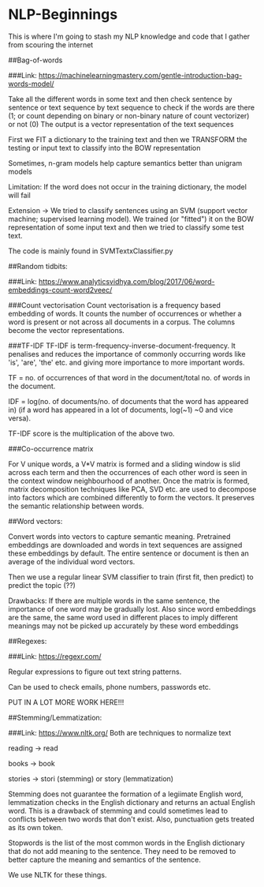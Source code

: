 # NLP-Beginnings
This is where I'm going to stash my NLP knowledge and code that I gather from scouring the internet

##Bag-of-words

###Link: https://machinelearningmastery.com/gentle-introduction-bag-words-model/

Take all the different words in some text and then check sentence by sentence or text sequence by text sequence to check if the words are there (1; or count depending on binary or non-binary nature of count vectorizer) or not (0)
The output is a vector representation of the text sequences

First we FIT a dictionary to the training text and then we TRANSFORM the testing or input text to classify into the BOW representation

Sometimes, n-gram models help capture semantics better than unigram models

Limitation: If the word does not occur in the training dictionary, the model will fail

Extension -> We tried to classify sentences using an SVM (support vector machine; supervised learning model). We trained (or "fitted") it on the BOW representation of some input text and then we tried to classify some test text.

The code is mainly found in SVMTextxClassifier.py


##Random tidbits:

###Link: https://www.analyticsvidhya.com/blog/2017/06/word-embeddings-count-word2veec/

###Count vectorisation 
Count vectorisation is a frequency based embedding of words. It counts the number of occurrences or whether a word is present or not across all documents in a corpus. The columns become the vector representations.


###TF-IDF
TF-IDF is term-frequency-inverse-document-frequency. It penalises and reduces the importance of commonly occurring words like 'is', 'are', 'the' etc. and giving more importance to more important words.

TF = no. of occurrences of that word in the document/total no. of words in the document.

IDF = log(no. of documents/no. of documents that the word has appeared in) (if a word has appeared in a lot of documents, log(~1) ~0 and vice versa).

TF-IDF score is the multiplication of the above two.


###Co-occurrence matrix

For V unique words, a V*V matrix is formed and a sliding window is slid across each term and then the occurrences of each other word is seen in the context window neighbourhood of another.
Once the matrix is formed, matrix decomposition techniques like PCA, SVD etc. are used to decompose into factors which are combined differently to form the vectors.
It preserves the semantic relationship between words.


##Word vectors:

Convert words into vectors to capture semantic meaning.
Pretrained embeddings are downloaded and words in text sequences are assigned these embeddings by default.
The entire sentence or document is then an average of the individual word vectors.

Then we use a regular linear SVM classifier to train (first fit, then predict) to predict the topic (??)

Drawbacks: If there are multiple words in the same sentence, the importance of one word may be gradually lost.
Also since word embeddings are the same, the same word used in different places to imply different meanings may not be picked up accurately by these word embeddings


##Regexes:

###Link: https://regexr.com/

Regular expressions to figure out text string patterns.

Can be used to check emails, phone numbers, passwords etc.

PUT IN A LOT MORE WORK HERE!!!


##Stemming/Lemmatization:

###Link: https://www.nltk.org/
Both are techniques to normalize text

reading -> read

books -> book

stories -> stori (stemming) or story (lemmatization)

Stemming does not guarantee the formation of a legiimate English word, lemmatization checks in the English dictionary and returns an actual English word.
This is a drawback of stemming and could sometimes lead to conflicts between two words that don't exist.
Also, punctuation gets treated as its own token.

Stopwords is the list of the most common words in the English dictionary that do not add meaning to the sentence.
They need to be removed to better capture the meaning and semantics of the sentence.

We use NLTK for these things.